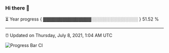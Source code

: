 ### Hi there 👋

⏳ Year progress { ▓▓▓▓▓▓▓▓▓▓▓▓▓▓▓░░░░░░░░░░░░░░░ } 51.52 %

---

⏰ Updated on Thursday, July 8, 2021, 1:04 AM UTC

![Progress Bar CI](https://github.com/arthurbuhl/arthurbuhl/workflows/Progress%20Bar%20CI/badge.svg)
